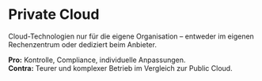 # Private Cloud

Cloud-Technologien nur für die eigene Organisation – entweder im eigenen Rechenzentrum oder dediziert beim Anbieter.

**Pro:** Kontrolle, Compliance, individuelle Anpassungen.  
**Contra:** Teurer und komplexer Betrieb im Vergleich zur Public Cloud.
